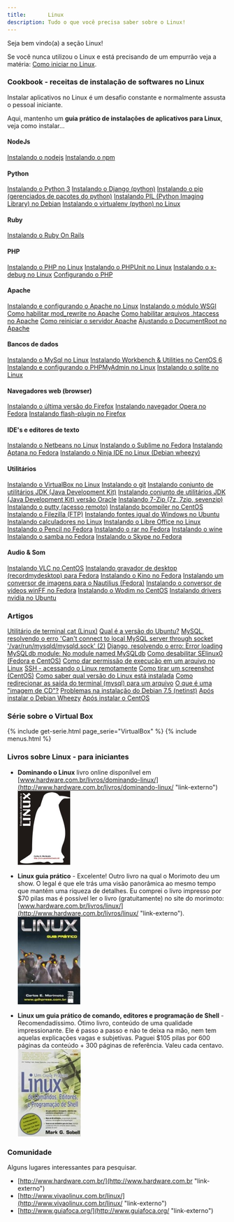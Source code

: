 ```yaml
---
title:       Linux
description: Tudo o que você precisa saber sobre o Linux!
---
```


Seja bem vindo(a) a seção Linux!
   
Se você nunca utilizou o Linux e está precisando de um empurrão veja a matéria:
[Como iniciar no Linux](./como-iniciar-no-linux/ "Como iniciar no Linux").



### Cookbook - receitas de instalação de softwares no Linux

Instalar  aplicativos no Linux é um desafio constante e normalmente assusta o pessoal iniciante.

Aqui, mantenho um __guia prático de instalações de aplicativos para Linux__, veja como instalar...

#### NodeJs

<div class="list-group">
    <a class="list-group-item" href="/linux/instalando-nodejs/" >Instalando o nodejs</a>
    <a class="list-group-item" href="/linux/instalando-npm/" >Instalando o npm</a>
</div>


#### Python

<div class="list-group">
    <a class="list-group-item" href="/linux/instalando-python/" >Instalando o Python 3</a>
    <a class="list-group-item" href="/linux/instalando-django/" >Instalando o Django (python)</a>
    <a class="list-group-item" href="/linux/instalando-pip/" >Instalando o pip (gerenciados de pacotes do python)</a>
    <a class="list-group-item" href="/linux/instalando-pil/" >Instalando PIL (Python Imaging Library) no Debian</a>
    <a class="list-group-item" href="/linux/instalando-virtualenv/" >Instalando o virtualenv (python) no Linux</a>
</div>


#### Ruby

<div class="list-group">
    <a class="list-group-item" href="/linux/instalando-ruby-on-rails/" >Instalando o Ruby On Rails</a>
</div>


#### PHP

<div class="list-group">
    <a class="list-group-item" href="/linux/instalando-php/" >Instalando o PHP  no Linux</a>
    <a class="list-group-item" href="/linux/instalando-phpunit/" >Instalando o PHPUnit no Linux</a>
    <a class="list-group-item" href="/linux/instalando-xdebug/" >Instalando o x-debug no Linux</a>
    <a class="list-group-item" href="/linux/configurando-php/" >Configurando o PHP</a>
</div>


#### Apache

<div class="list-group">
    <a class="list-group-item" href="/linux/instalando-apache-via-yum-apt-get/" >Instalando e configurando o Apache no Linux</a>
    <a class="list-group-item" href="/linux/instalando-apache-wsgi/" >Instalando o módulo WSGI</a>
    <a class="list-group-item" href="/linux/apache-habilitar-mod_rewrite-no-apache-mod/">Como habilitar mod_rewrite no Apache</a>
    <a class="list-group-item" href="/linux/apache-habilitar-htaccess/">Como habilitar arquivos .htaccess no Apache</a>
    <a class="list-group-item" href="/linux/apache-como-reiniciar-servidor-apache/">Como reiniciar o servidor Apache</a>
    <a class="list-group-item" href="/linux/apache-ajustando-documentroot/">Ajustando o DocumentRoot no Apache</a>
</div>


#### Bancos de dados

<div class="list-group">
    <a class="list-group-item" href="/linux/instalando-mysql/" >Instalando o MySql no Linux</a>
    <a class="list-group-item" href="/linux/instalando-mysql-workbench/" >Instalando Workbench & Utilities no CentOS 6</a>
    <a class="list-group-item" href="/linux/instalando-phpmyadmin/" >Instalando e configurando o PHPMyAdmin no Linux</a>
    <a class="list-group-item" href="/linux/instalando-sqlite/" >Instalando o sqlite no Linux</a>
</div>



####  Navegadores web (browser)

<div class="list-group">
    <a class="list-group-item" href="/linux/instalando-firefox/" >Instalando o última versão do Firefox</a>
    <a class="list-group-item" href="/linux/instalando-opera" >Instalando navegador Opera no Fedora</a>
    <a class="list-group-item" href="/linux/instalando-flash-plugin/" >Instalando flash-plugin no Firefox</a>
</div>


####  IDE's e editores de texto

<div class="list-group">
    <a class="list-group-item" href="/linux/instalando-netbeans/" >Instalando o Netbeans no Linux</a>
    <a class="list-group-item" href="/linux/instalando-sublime/" >Instalando o Sublime no Fedora</a>
    <a class="list-group-item" href="/linux/instalando-aptana/" >Instalando Aptana no Fedora</a>
    <a class="list-group-item" href="/linux/instalando-ninja-ide/" >Instalando o Ninja IDE no Linux (Debian wheezy)</a>
</div>


####  Utilitários

<div class="list-group">
    <a class="list-group-item" href="/linux/instalando-virtualbox/" >Instalando o VirtualBox no Linux</a>
    <a class="list-group-item" href="/linux/instalando-git/" >Instalando o git</a>
    <a class="list-group-item" href="/linux/instalando-java/" >Instalando conjunto de utilitários JDK (Java Development Kit)</a>
    <a class="list-group-item" href="/linux/instalando-java-oracle/" >Instalando conjunto de utilitários JDK (Java Development Kit) versão Oracle</a>
    <a class="list-group-item" href="/linux/instalando-7z/" >Instalando 7-Zip (7z, 7zip, sevenzip)</a>
    <a class="list-group-item" href="/linux/instalando-putty/" >Instalando o putty (acesso remoto)</a>
    <a class="list-group-item" href="/linux/instalando-bcompiler/" >Instalando bcompiler no CentOS</a>
    <a class="list-group-item" href="/linux/instalando-filezilla/" >Instalando o Filezilla (FTP)</a>
    <a class="list-group-item" href="/linux/instalando-fonts-windows/" >Instalando fontes igual do Windows no Ubuntu</a>
    <a class="list-group-item" href="/linux/instalando-calculadoras/" >Instalando calculadores no Linux</a>
    <a class="list-group-item" href="/linux/instalando-libre-office/" >Instalando o Libre Office no Linux</a>
    <a class="list-group-item" href="/linux/instalando-pencil/" >Instalando o Pencil no Fedora</a>
    <a class="list-group-item" href="/linux/instalando-rar/" >Instalando o rar no Fedora</a>
    <a class="list-group-item" href="/linux/instalando-wine/" >Instalando o wine</a>
    <a class="list-group-item" href="/linux/instalando-samba/" >Instalando o samba no Fedora</a>
    <a class="list-group-item" href="/linux/instalando-skype/" >Instalando o Skype no Fedora</a>
</div>


####  Audio & Som

<div class="list-group">
    <a class="list-group-item" href="/linux/instalando-vlc/" >Instalando VLC no CentOS</a>
    <a class="list-group-item" href="/linux/instalando-gtk-recordmydesktop/" >Instalando gravador de desktop (recordmydesktop) para Fedora</a>
    <a class="list-group-item" href="/linux/instalando-kino/" >Instalando o Kino no Fedora</a>
    <a class="list-group-item" href="/linux/instalando-nautilus-image-converter/" >Instalando um conversor de imagens para o Nautilius (Fedora)</a>
    <a class="list-group-item" href="/linux/instalando-winff/" >Instalando o conversor de vídeos winFF no Fedora</a>
    <a class="list-group-item" href="/linux/instalando-wodim/" >Instalando o Wodim no CentOS</a>
    <a class="list-group-item" href="/linux/instalando-drivers-nvidia/" >Instalando drivers nvidia no Ubuntu</a>
</div>




### Artigos

<div class="list-group">
    <a class="list-group-item" href="/linux/utilitario-cat/">Utilitário de terminal cat (Linux)</a>
    <a class="list-group-item" href="/linux/qual-a-versao-do-ubuntu/">Qual é a versão do Ubuntu?</a>
    <a class="list-group-item" href="/linux/mysql-error-cant-connect-to-local-mysql-server-through-socket/">MySQL, resolvendo o erro 'Can't connect to local MySQL server through socket '/var/run/mysqld/mysqld.sock' (2)</a>
    <a class="list-group-item" href="/linux/django-error-loading-mysqldb-module/">Django, resolvendo o erro: Error loading MySQLdb module: No module named MySQLdb</a>
    <a class="list-group-item" href="/linux/como-desabilitar-selinux/">Como desabilitar SElinux0 (Fedora e CentOS)</a>
    <a class="list-group-item" href="/linux/como-dar-permissao-de-execucao/">Como dar permissão de execução em um arquivo no Linux</a>
    <a class="list-group-item" href="/linux/como-acessar-servidor-remotamente/">SSH - acessando o Linux remotamente</a>
    <a class="list-group-item" href="/linux/gnome-screenshot/">Como tirar um screenshot (CentOS)</a>
    <a class="list-group-item" href="/linux/como-saber-qual-versao-do-linux-esta-instalada/">Como saber qual versão do Linux está instalada</a>
    <a class="list-group-item" href="/linux/redirecionar-a-saida-do-terminal-para-arquivo/">Como redirecionar as saída do terminal (mysql) para um arquivo</a>
    <a class="list-group-item" href="/linux/imagem-cd-iso/">O que é uma "imagem de CD"?</a>
    <a class="list-group-item" href="/linux/problemas-instalacao-debian-7-5/">Problemas na instalação do Debian 7.5 (netinst)</a>
    <a class="list-group-item" href="/linux/apos-instalar-o-debian-wheezy/">Após instalar o Debian Wheezy</a>
    <a class="list-group-item" href="/linux/apos-instalar-o-centos/">Após instalar o CentOS</a>
</div> 



### Série sobre o Virtual Box

{% include get-serie.html page_serie="VirtualBox" %}
{% include menus.html %}


### Livros sobre Linux - para iniciantes

 - __Dominando o Linux__ livro online disponílvel em [www.hardware.com.br/livros/dominando-linux/](http://www.hardware.com.br/livros/dominando-linux/ "link-externo")
<br /> ![Figura da capa do livro 'Linux, um guia prático'](livro-entendendo-dominando-linux-morimoto.jpg "linux")

 - __Linux guia prático__ - Excelente! Outro livro na qual o Morimoto deu um show. O legal é que ele trás uma visão 
panorâmica ao mesmo tempo que mantém uma riqueza de detalhes. Eu comprei o livro impresso por $70 pilas mas é possível
ler o livro (gratuitamente) no site do morimoto: [www.hardware.com.br/livros/linux/](http://www.hardware.com.br/livros/linux/ "link-externo").
<br /> ![Figura da capa do livro 'Linux, guia prático'](linux-guia-pratico-morimoto.jpg "linux")

 - __Linux um guia prático de comando, editores e programação de Shell__ - Recomendadíssimo. Ótimo livro, conteúdo de uma qualidade impressionante. Ele é passo a passo
e não te deixa na mão, nem tem aquelas explicações vagas e subjetivas. Paguei $105 pilas por 600 páginas da conteúdo + 300
páginas de referência. Valeu cada centavo.
<br /> ![Figura da capa do livro 'Linux, um guia prático'](livro-linux-guia-pratico.jpeg "linux")




### Comunidade

Alguns lugares interessantes para pesquisar.

- [http://www.hardware.com.br/](http://www.hardware.com.br "link-externo")
- [http://www.vivaolinux.com.br/linux/](http://www.vivaolinux.com.br/linux/ "link-externo")
- [http://www.guiafoca.org/](http://www.guiafoca.org/ "link-externo")
